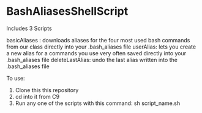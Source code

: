 # BashAliasesShellScript

Includes 3 Scripts

basicAliases : downloads aliases for the four most used bash commands from our class directly into your .bash_aliases file
userAlias: lets you create a new alias for a commands you use very often saved directly into your .bash_aliases file
deleteLastAlias: undo the last alias written into the .bash_aliases file

To use:
1. Clone this this repository
2. cd into it from C9
3. Run any one of the scripts with this command: sh script_name.sh

